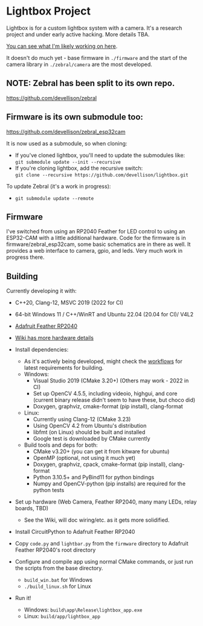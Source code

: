 # Lightbox Project

Lightbox is for a custom lightbox system with a camera.
It's a research project and under early active hacking.
More details TBA.  

[You can see what I'm likely working on here](https://github.com/users/devellison/projects/1).

It doesn't do much yet - base firmware in `./firmware` and the start of the camera
library in `./zebral/camera` are the most developed.

## NOTE: Zebral has been split to its own repo.
https://github.com/devellison/zebral
## Firmware is its own submodule too:
https://github.com/devellison/zebral_esp32cam

It is now used as a submodule, so when cloning:
 - If you've cloned lightbox, you'll need to update the submodules like:<br>
   ```git submodule update --init --recursive```
 - If you're cloning lightbox, add the recursive switch:<br>
   ```git clone --recursive https://github.com/devellison/lightbox.git```

To update Zebral (it's a work in progress):
 - `git submodule update --remote`

## Firmware
I've switched from using an RP2040 Feather for LED control to using an ESP32-CAM with a little additional hardware.
Code for the firmware is in firmware/zebral_esp32cam, some basic schematics are in there as well.
It provides a web interface to camera, gpio, and leds.  Very much work in progress there.

## Building
Currently developing it with:
- C++20, Clang-12, MSVC 2019 (2022 for CI)
- 64-bit Windows 11 / C++/WinRT and Ubuntu 22.04 (20.04 for CI)/ V4L2
- [Adafruit Feather RP2040](https://learn.adafruit.com/adafruit-feather-rp2040-pico/circuitpython)
- [Wiki has more hardware details](https://github.com/devellison/lightbox/wiki)

- Install dependencies:
  - As it's actively being developed, might check the [workflows](https://github.com/devellison/lightbox/tree/main/.github/workflows) for latest requirements for building.
  - Windows:
    - Visual Studio 2019 (CMake 3.20+)  (Others may work - 2022 in CI)
    - Set up OpenCV 4.5.5, including videoio, highgui, and core 
      (current binary release didn't seem to have these, but choco did)
    - Doxygen, graphviz, cmake-format (pip install), clang-format
  - Linux:
    - Currently using Clang-12 (CMake 3.23)
    - Using OpenCV 4.2 from Ubuntu's distribution
    - libfmt (on Linux) should be built and installed
    - Google test is downloaded by CMake currently
  - Build tools and deps for both:    
    - CMake v3.20+ (you can get it from kitware for ubuntu)
    - OpenMP (optional, not using it much yet)
    - Doxygen, graphviz, cpack, cmake-format (pip install), clang-format
    - Python 3.10.5+ and PyBind11 for python bindings
    - Numpy and OpenCV-python (pip installs) are required for the python tests
- Set up hardware (Web Camera, Feather RP2040, many many LEDs, relay boards, TBD)
    - See the Wiki, will doc wiring/etc. as it gets more solidified.
- Install CircuitPython to Adafruit Feather RP2040
- Copy `code.py` and `lightbar.py` from the `firmware` directory to Adafruit Feather RP2040's root directory
- Configure and compile app using normal CMake commands, or just run the scripts from the base directory.
  - `build_win.bat` for Windows
  - `./build_linux.sh` for Linux
- Run it!
  - Windows: `build\app\Release\lightbox_app.exe`
  - Linux: `build/app/lightbox_app`
